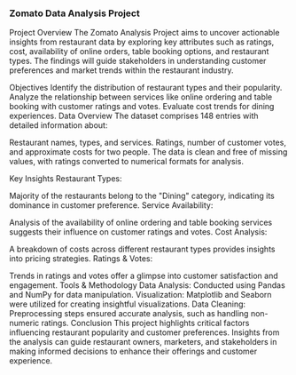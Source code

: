 ### Zomato Data Analysis Project
Project Overview
The Zomato Analysis Project aims to uncover actionable insights from restaurant data by exploring key attributes such as ratings, cost, availability of online orders, table booking options, and restaurant types. The findings will guide stakeholders in understanding customer preferences and market trends within the restaurant industry.

Objectives
Identify the distribution of restaurant types and their popularity.
Analyze the relationship between services like online ordering and table booking with customer ratings and votes.
Evaluate cost trends for dining experiences.
Data Overview
The dataset comprises 148 entries with detailed information about:

Restaurant names, types, and services.
Ratings, number of customer votes, and approximate costs for two people.
The data is clean and free of missing values, with ratings converted to numerical formats for analysis.

Key Insights
Restaurant Types:

Majority of the restaurants belong to the "Dining" category, indicating its dominance in customer preference.
Service Availability:

Analysis of the availability of online ordering and table booking services suggests their influence on customer ratings and votes.
Cost Analysis:

A breakdown of costs across different restaurant types provides insights into pricing strategies.
Ratings & Votes:

Trends in ratings and votes offer a glimpse into customer satisfaction and engagement.
Tools & Methodology
Data Analysis: Conducted using Pandas and NumPy for data manipulation.
Visualization: Matplotlib and Seaborn were utilized for creating insightful visualizations.
Data Cleaning: Preprocessing steps ensured accurate analysis, such as handling non-numeric ratings.
Conclusion
This project highlights critical factors influencing restaurant popularity and customer preferences. Insights from the analysis can guide restaurant owners, marketers, and stakeholders in making informed decisions to enhance their offerings and customer experience.
